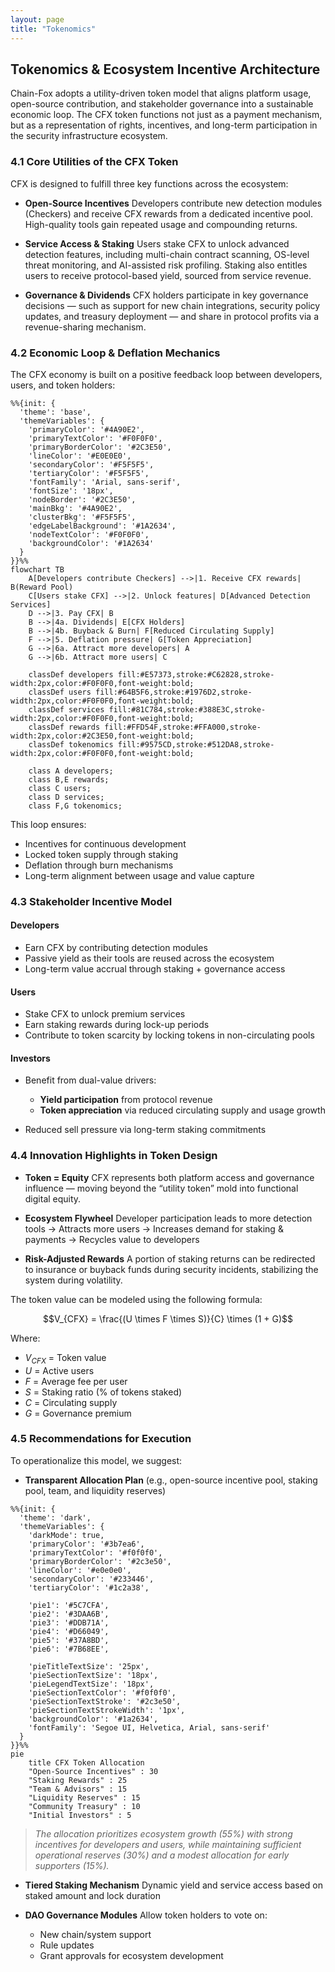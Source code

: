 ```yaml
---
layout: page
title: "Tokenomics"
---
```


## Tokenomics & Ecosystem Incentive Architecture
Chain-Fox adopts a utility-driven token model that aligns platform usage, open-source contribution, and stakeholder governance into a sustainable economic loop. The CFX token functions not just as a payment mechanism, but as a representation of rights, incentives, and long-term participation in the security infrastructure ecosystem.

### 4.1 Core Utilities of the CFX Token

CFX is designed to fulfill three key functions across the ecosystem:

* **Open-Source Incentives**
  Developers contribute new detection modules (Checkers) and receive CFX rewards from a dedicated incentive pool. High-quality tools gain repeated usage and compounding returns.

* **Service Access & Staking**
  Users stake CFX to unlock advanced detection features, including multi-chain contract scanning, OS-level threat monitoring, and AI-assisted risk profiling. Staking also entitles users to receive protocol-based yield, sourced from service revenue.

* **Governance & Dividends**
  CFX holders participate in key governance decisions — such as support for new chain integrations, security policy updates, and treasury deployment — and share in protocol profits via a revenue-sharing mechanism.

### 4.2 Economic Loop & Deflation Mechanics

The CFX economy is built on a positive feedback loop between developers, users, and token holders:

```mermaid
%%{init: {
  'theme': 'base',
  'themeVariables': {
    'primaryColor': '#4A90E2',
    'primaryTextColor': '#F0F0F0',
    'primaryBorderColor': '#2C3E50',
    'lineColor': '#E0E0E0',
    'secondaryColor': '#F5F5F5',
    'tertiaryColor': '#F5F5F5',
    'fontFamily': 'Arial, sans-serif',
    'fontSize': '18px',
    'nodeBorder': '#2C3E50',
    'mainBkg': '#4A90E2',
    'clusterBkg': '#F5F5F5',
    'edgeLabelBackground': '#1A2634',
    'nodeTextColor': '#F0F0F0',
    'backgroundColor': '#1A2634'
  }
}}%%
flowchart TB
    A[Developers contribute Checkers] -->|1. Receive CFX rewards| B(Reward Pool)
    C[Users stake CFX] -->|2. Unlock features| D[Advanced Detection Services]
    D -->|3. Pay CFX| B
    B -->|4a. Dividends| E[CFX Holders]
    B -->|4b. Buyback & Burn| F[Reduced Circulating Supply]
    F -->|5. Deflation pressure| G[Token Appreciation]
    G -->|6a. Attract more developers| A
    G -->|6b. Attract more users| C

    classDef developers fill:#E57373,stroke:#C62828,stroke-width:2px,color:#F0F0F0,font-weight:bold;
    classDef users fill:#64B5F6,stroke:#1976D2,stroke-width:2px,color:#F0F0F0,font-weight:bold;
    classDef services fill:#81C784,stroke:#388E3C,stroke-width:2px,color:#F0F0F0,font-weight:bold;
    classDef rewards fill:#FFD54F,stroke:#FFA000,stroke-width:2px,color:#2C3E50,font-weight:bold;
    classDef tokenomics fill:#9575CD,stroke:#512DA8,stroke-width:2px,color:#F0F0F0,font-weight:bold;

    class A developers;
    class B,E rewards;
    class C users;
    class D services;
    class F,G tokenomics;
```

This loop ensures:

* Incentives for continuous development
* Locked token supply through staking
* Deflation through burn mechanisms
* Long-term alignment between usage and value capture

### 4.3 Stakeholder Incentive Model

#### **Developers**

* Earn CFX by contributing detection modules
* Passive yield as their tools are reused across the ecosystem
* Long-term value accrual through staking + governance access

#### **Users**

* Stake CFX to unlock premium services
* Earn staking rewards during lock-up periods
* Contribute to token scarcity by locking tokens in non-circulating pools

#### **Investors**

* Benefit from dual-value drivers:

    * **Yield participation** from protocol revenue
    * **Token appreciation** via reduced circulating supply and usage growth
* Reduced sell pressure via long-term staking commitments

### 4.4 Innovation Highlights in Token Design

* **Token = Equity**
  CFX represents both platform access and governance influence — moving beyond the “utility token” mold into functional digital equity.

* **Ecosystem Flywheel**
  Developer participation leads to more detection tools → Attracts more users → Increases demand for staking & payments → Recycles value to developers

* **Risk-Adjusted Rewards**
  A portion of staking returns can be redirected to insurance or buyback funds during security incidents, stabilizing the system during volatility.

The token value can be modeled using the following formula:

$$V_{CFX} = \frac{(U \times F \times S)}{C} \times (1 + G)$$

Where:
- $V_{CFX}$ = Token value
- $U$ = Active users
- $F$ = Average fee per user
- $S$ = Staking ratio (% of tokens staked)
- $C$ = Circulating supply
- $G$ = Governance premium

### 4.5 Recommendations for Execution

To operationalize this model, we suggest:

* **Transparent Allocation Plan**
  (e.g., open-source incentive pool, staking pool, team, and liquidity reserves)

```mermaid
%%{init: {
  'theme': 'dark',
  'themeVariables': {
    'darkMode': true,
    'primaryColor': '#3b7ea6',
    'primaryTextColor': '#f0f0f0',
    'primaryBorderColor': '#2c3e50',
    'lineColor': '#e0e0e0',
    'secondaryColor': '#233446',
    'tertiaryColor': '#1c2a38',
    
    'pie1': '#5C7CFA',
    'pie2': '#3DAA6B',
    'pie3': '#DDB71A',
    'pie4': '#D66049',
    'pie5': '#37A8BD',
    'pie6': '#7B68EE',
    
    'pieTitleTextSize': '25px',
    'pieSectionTextSize': '18px',
    'pieLegendTextSize': '18px',
    'pieSectionTextColor': '#f0f0f0',
    'pieSectionTextStroke': '#2c3e50',
    'pieSectionTextStrokeWidth': '1px',
    'backgroundColor': '#1a2634',
    'fontFamily': 'Segoe UI, Helvetica, Arial, sans-serif'
  }
}}%%
pie
    title CFX Token Allocation
    "Open-Source Incentives" : 30
    "Staking Rewards" : 25
    "Team & Advisors" : 15
    "Liquidity Reserves" : 15
    "Community Treasury" : 10
    "Initial Investors" : 5
```

> *The allocation prioritizes ecosystem growth (55%) with strong incentives for developers and users, while maintaining sufficient operational reserves (30%) and a modest allocation for early supporters (15%).*

* **Tiered Staking Mechanism**
  Dynamic yield and service access based on staked amount and lock duration

* **DAO Governance Modules**
  Allow token holders to vote on:

    * New chain/system support
    * Rule updates
    * Grant approvals for ecosystem development
